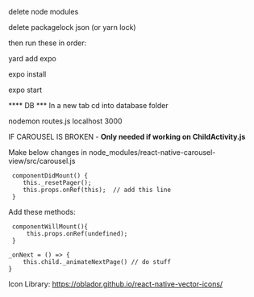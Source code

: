 delete node modules

delete packagelock json (or yarn lock)

then run these in order:

yard add expo

expo install

expo start


**** DB ***
In a new tab cd into database folder

nodemon routes.js localhost 3000


IF CAROUSEL IS BROKEN - **Only needed if working on ChildActivity.js**

Make below changes in node_modules/react-native-carousel-view/src/carousel.js

     componentDidMount() {
        this._resetPager();
        this.props.onRef(this);  // add this line
     }

Add these methods:

     componentWillMount(){
         this.props.onRef(undefined);
     }
     
    _onNext = () => {
        this.child._animateNextPage() // do stuff
    }


Icon Library: https://oblador.github.io/react-native-vector-icons/
